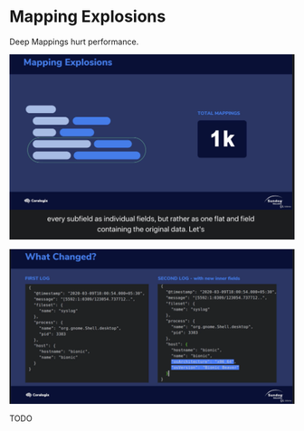 # Mapping Explosions

Deep Mappings hurt performance.

<img src='../assets/27_1.png'><img>

<img src='../assets/27_2.png'><img>

TODO